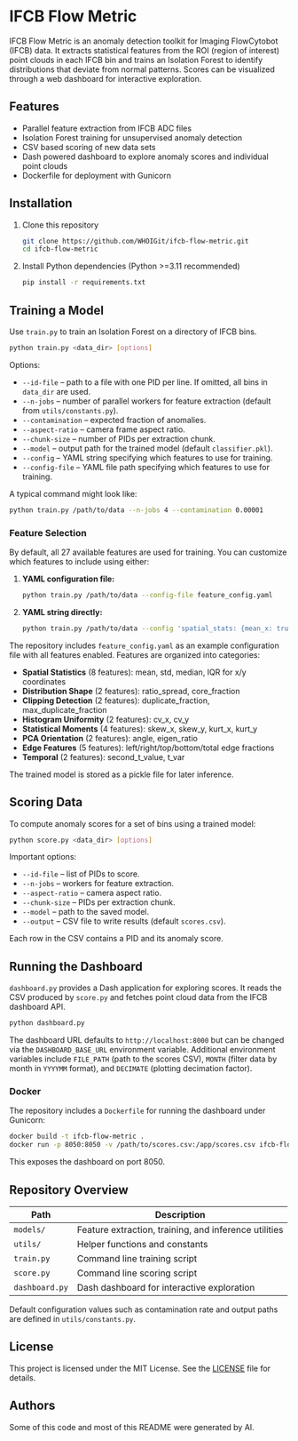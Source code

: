 # IFCB Flow Metric

IFCB Flow Metric is an anomaly detection toolkit for Imaging FlowCytobot (IFCB) data. It extracts statistical features from the ROI (region of interest) point clouds in each IFCB bin and trains an Isolation Forest to identify distributions that deviate from normal patterns. Scores can be visualized through a web dashboard for interactive exploration.

## Features

- Parallel feature extraction from IFCB ADC files
- Isolation Forest training for unsupervised anomaly detection
- CSV based scoring of new data sets
- Dash powered dashboard to explore anomaly scores and individual point clouds
- Dockerfile for deployment with Gunicorn

## Installation

1. Clone this repository
   ```bash
   git clone https://github.com/WHOIGit/ifcb-flow-metric.git
   cd ifcb-flow-metric
   ```
2. Install Python dependencies (Python >=3.11 recommended)
   ```bash
   pip install -r requirements.txt
   ```

## Training a Model

Use `train.py` to train an Isolation Forest on a directory of IFCB bins.

```bash
python train.py <data_dir> [options]
```

Options:

- `--id-file` – path to a file with one PID per line. If omitted, all bins in `data_dir` are used.
- `--n-jobs` – number of parallel workers for feature extraction (default from `utils/constants.py`).
- `--contamination` – expected fraction of anomalies.
- `--aspect-ratio` – camera frame aspect ratio.
- `--chunk-size` – number of PIDs per extraction chunk.
- `--model` – output path for the trained model (default `classifier.pkl`).
- `--config` – YAML string specifying which features to use for training.
- `--config-file` – YAML file path specifying which features to use for training.

A typical command might look like:

```bash
python train.py /path/to/data --n-jobs 4 --contamination 0.00001
```

### Feature Selection

By default, all 27 available features are used for training. You can customize which features to include using either:

1. **YAML configuration file:**
   ```bash
   python train.py /path/to/data --config-file feature_config.yaml
   ```

2. **YAML string directly:**
   ```bash
   python train.py /path/to/data --config 'spatial_stats: {mean_x: true, mean_y: true}'
   ```

The repository includes `feature_config.yaml` as an example configuration file with all features enabled. Features are organized into categories:

- **Spatial Statistics** (8 features): mean, std, median, IQR for x/y coordinates
- **Distribution Shape** (2 features): ratio_spread, core_fraction
- **Clipping Detection** (2 features): duplicate_fraction, max_duplicate_fraction
- **Histogram Uniformity** (2 features): cv_x, cv_y
- **Statistical Moments** (4 features): skew_x, skew_y, kurt_x, kurt_y
- **PCA Orientation** (2 features): angle, eigen_ratio
- **Edge Features** (5 features): left/right/top/bottom/total edge fractions
- **Temporal** (2 features): second_t_value, t_var

The trained model is stored as a pickle file for later inference.

## Scoring Data

To compute anomaly scores for a set of bins using a trained model:

```bash
python score.py <data_dir> [options]
```

Important options:

- `--id-file` – list of PIDs to score.
- `--n-jobs` – workers for feature extraction.
- `--aspect-ratio` – camera aspect ratio.
- `--chunk-size` – PIDs per extraction chunk.
- `--model` – path to the saved model.
- `--output` – CSV file to write results (default `scores.csv`).

Each row in the CSV contains a PID and its anomaly score.

## Running the Dashboard

`dashboard.py` provides a Dash application for exploring scores. It reads the CSV produced by `score.py` and fetches point cloud data from the IFCB dashboard API.

```bash
python dashboard.py
```

The dashboard URL defaults to `http://localhost:8000` but can be changed via the `DASHBOARD_BASE_URL` environment variable. Additional environment variables include `FILE_PATH` (path to the scores CSV), `MONTH` (filter data by month in `YYYYMM` format), and `DECIMATE` (plotting decimation factor).

### Docker

The repository includes a `Dockerfile` for running the dashboard under Gunicorn:

```bash
docker build -t ifcb-flow-metric .
docker run -p 8050:8050 -v /path/to/scores.csv:/app/scores.csv ifcb-flow-metric
```

This exposes the dashboard on port 8050.

## Repository Overview

| Path         | Description                                    |
|--------------|------------------------------------------------|
| `models/`    | Feature extraction, training, and inference utilities |
| `utils/`     | Helper functions and constants                 |
| `train.py`   | Command line training script                   |
| `score.py`   | Command line scoring script                    |
| `dashboard.py` | Dash dashboard for interactive exploration   |

Default configuration values such as contamination rate and output paths are defined in `utils/constants.py`.

## License

This project is licensed under the MIT License. See the [LICENSE](LICENSE) file for details.

## Authors

Some of this code and most of this README were generated by AI.
